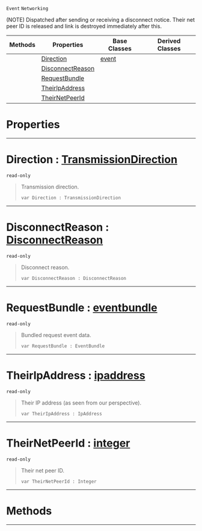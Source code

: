  `Event` `Networking`



(NOTE) Dispatched after sending or receiving a disconnect notice. Their net peer ID is released and link is destroyed immediately after this.

|Methods|Properties|Base Classes|Derived Classes|
|---|---|---|---|
| |[ Direction](https://github.com/ZilchEngine/ZilchDocs/blob/master/code_reference/class_reference/netlinkdisconnected.markdown#direction-zero-engine-do)|[event](https://github.com/ZilchEngine/ZilchDocs/blob/master/code_reference/class_reference/event.markdown)| |
| |[ DisconnectReason](https://github.com/ZilchEngine/ZilchDocs/blob/master/code_reference/class_reference/netlinkdisconnected.markdown#disconnectreason-zero-en)| | |
| |[ RequestBundle](https://github.com/ZilchEngine/ZilchDocs/blob/master/code_reference/class_reference/netlinkdisconnected.markdown#requestbundle-zero-engin)| | |
| |[ TheirIpAddress](https://github.com/ZilchEngine/ZilchDocs/blob/master/code_reference/class_reference/netlinkdisconnected.markdown#theiripaddress-zero-engi)| | |
| |[ TheirNetPeerId](https://github.com/ZilchEngine/ZilchDocs/blob/master/code_reference/class_reference/netlinkdisconnected.markdown#theirnetpeerid-zero-engi)| | |


 #  Properties


---  
 #  Direction : [TransmissionDirection](https://github.com/ZilchEngine/ZilchDocs/blob/master/code_reference/enum_reference.markdown#transmissiondirection)

 `read-only`

> Transmission direction.
> ``` lang=cpp, name=Nada
> var Direction : TransmissionDirection


---  
 #  DisconnectReason : [DisconnectReason](https://github.com/ZilchEngine/ZilchDocs/blob/master/code_reference/enum_reference.markdown#disconnectreason)

 `read-only`

> Disconnect reason.
> ``` lang=cpp, name=Nada
> var DisconnectReason : DisconnectReason


---  
 #  RequestBundle : [eventbundle](https://github.com/ZilchEngine/ZilchDocs/blob/master/code_reference/class_reference/eventbundle.markdown)

 `read-only`

> Bundled request event data.
> ``` lang=cpp, name=Nada
> var RequestBundle : EventBundle


---  
 #  TheirIpAddress : [ipaddress](https://github.com/ZilchEngine/ZilchDocs/blob/master/code_reference/class_reference/ipaddress.markdown)

 `read-only`

> Their IP address (as seen from our perspective).
> ``` lang=cpp, name=Nada
> var TheirIpAddress : IpAddress


---  
 #  TheirNetPeerId : [integer](https://github.com/ZilchEngine/ZilchDocs/blob/master/code_reference/nada_base_types/integer.markdown)

 `read-only`

> Their net peer ID.
> ``` lang=cpp, name=Nada
> var TheirNetPeerId : Integer


---  
 #  Methods


---  
 

 